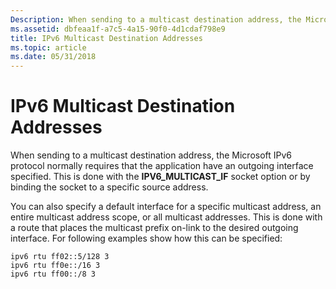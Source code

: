 ```yaml
---
Description: When sending to a multicast destination address, the Microsoft IPv6 protocol normally requires that the application have an outgoing interface specified.
ms.assetid: dbfeaa1f-a7c5-4a15-90f0-4d1cdaf798e9
title: IPv6 Multicast Destination Addresses
ms.topic: article
ms.date: 05/31/2018
---
```


# IPv6 Multicast Destination Addresses

When sending to a multicast destination address, the Microsoft IPv6 protocol normally requires that the application have an outgoing interface specified. This is done with the **IPV6\_MULTICAST\_IF** socket option or by binding the socket to a specific source address.

You can also specify a default interface for a specific multicast address, an entire multicast address scope, or all multicast addresses. This is done with a route that places the multicast prefix on-link to the desired outgoing interface. For following examples show how this can be specified:

``` syntax
ipv6 rtu ff02::5/128 3
ipv6 rtu ff0e::/16 3
ipv6 rtu ff00::/8 3
```

 

 



